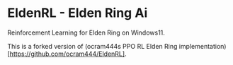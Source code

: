 # EldenRL - Elden Ring Ai
Reinforcement Learning for Elden Ring on Windows11.  
  
This is a forked version of (ocram444s PPO RL Elden Ring implementation)[https://github.com/ocram444/EldenRL].
